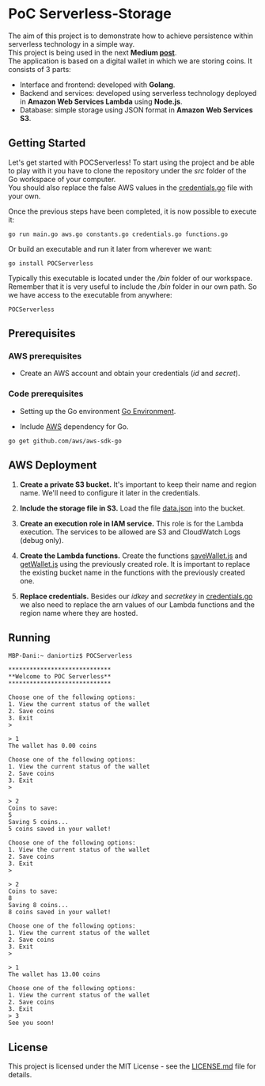 # PoC Serverless-Storage

The aim of this project is to demonstrate how to achieve persistence within serverless technology in a simple way.
<br/>
This project is being used in the next **Medium [post](https://medium.com/@danios/getting-persistence-in-serverless-9a8608c66bf5)**.
<br/>
The application is based on a digital wallet in which we are storing coins. It consists of 3 parts:  
* Interface and frontend: developed with **Golang**.
* Backend and services: developed using serverless technology deployed in **Amazon Web Services Lambda** using **Node.js**.
* Database: simple storage using JSON format in **Amazon Web Services S3**.

## Getting Started

Let's get started with POCServerless! To start using the project and be able to play with it you have to clone the repository under the *src* folder of the Go workspace of your computer. 
<br/>
You should also replace the false AWS values in the [credentials.go](credentials.go) file with your own.


Once the previous steps have been completed, it is now possible to execute it: 
```
go run main.go aws.go constants.go credentials.go functions.go 
```
Or build an executable and run it later from wherever we want:
```
go install POCServerless
```
Typically this executable is located under the */bin* folder of our workspace. Remember that it is very useful to include the */bin* folder in our own path. So we have access to the executable from anywhere:
```
POCServerless
```

## Prerequisites

### AWS prerequisites

* Create an AWS account and obtain your credentials (*id* and *secret*).

### Code prerequisites

* Setting up the Go environment [Go Environment](https://golang.org/doc/code.html#Organization).

* Include [AWS](https://github.com/aws/aws-sdk-go) dependency for Go.

```
go get github.com/aws/aws-sdk-go
```

## AWS Deployment

1. **Create a private S3 bucket.** It's important to keep their name and region name. We'll need to configure it later in the credentials. 

2. **Include the storage file in S3.** Load the file [data.json](aws/data.json) into the bucket.

3. **Create an execution role in IAM service.** This role is for the Lambda execution. The services to be allowed are S3 and CloudWatch Logs (debug only). 
 
4. **Create the Lambda functions.** Create the functions [saveWallet.js](aws/saveWallet.js) and [getWallet.js](aws/getWallet.js) using the previously created role. It is important to replace the existing bucket name in the functions with the previously created one.

5. **Replace credentials.** Besides our *idkey* and *secretkey* in [credentials.go](credentials.go) we also need to replace the arn values of our Lambda functions and the region name where they are hosted.

## Running
```
MBP-Dani:~ daniortiz$ POCServerless 

*****************************
**Welcome to POC Serverless**
*****************************

Choose one of the following options:
1. View the current status of the wallet
2. Save coins
3. Exit
> 
```
```
> 1
The wallet has 0.00 coins

Choose one of the following options:
1. View the current status of the wallet
2. Save coins
3. Exit
> 
```
```
> 2
Coins to save:
5
Saving 5 coins...
5 coins saved in your wallet!

Choose one of the following options:
1. View the current status of the wallet
2. Save coins
3. Exit
> 
```
```
> 2
Coins to save:
8
Saving 8 coins...
8 coins saved in your wallet!

Choose one of the following options:
1. View the current status of the wallet
2. Save coins
3. Exit
> 
```

```
> 1
The wallet has 13.00 coins

Choose one of the following options:
1. View the current status of the wallet
2. Save coins
3. Exit
> 3
See you soon!
```


## License

This project is licensed under the MIT License - see the [LICENSE.md](LICENSE.md) file for details.

